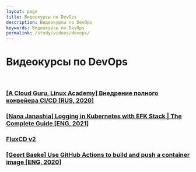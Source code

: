 ```yaml
---
layout: page
title: Видеокурсы по DevOps
description: Видеокурсы по DevOps
keywords: Видеокурсы по DevOps
permalink: /study/videos/devops/
---
```


# Видеокурсы по DevOps

<br/>

### [[A Cloud Guru, Linux Academy] Внедрение полного конвейера CI/CD [RUS, 2020]](/study/videos/ci-cd/implementing-a-full-ci-cd-pipeline/)

### [[Nana Janashia] Logging in Kubernetes with EFK Stack | The Complete Guide [ENG, 2021]](/study/videos/containers/kubernetes/tools/logging/efk/logging-in-kubernetes-with-efk-stack/)

### [FluxCD v2](/study/videos/containers/kubernetes/ci-cd/fluxcd/)

### [[Geert Baeke] Use GitHub Actions to build and push a container image [ENG, 2020]](/study/videos/ci-cd/use-github-actions-to-build-and-push-a-container-image/)

